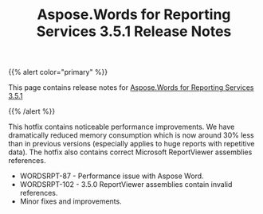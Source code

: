 ﻿---
title: Aspose.Words for Reporting Services 3.5.1 Release Notes
description: "Aspose.Words for Reporting Services 3.5.1 Release Notes – learn about the latest updates and fixes."
type: docs
weight: 30
url: /reportingservices/aspose-words-for-reporting-services-3-5-1-release-notes/
---

{{% alert color="primary" %}} 

This page contains release notes for [Aspose.Words for Reporting Services 3.5.1](http://www.aspose.com/downloads/words/reportingservices/new-releases/aspose.words-for-reporting-services-3.5.1/)

{{% /alert %}} 

This hotfix contains noticeable performance improvements. We have dramatically reduced memory consumption which is now around 30% less than in previous versions (especially applies to huge reports with repetitive data). The hotfix also contains correct Microsoft ReportViewer assemblies references.

- WORDSRPT-87 - Performance issue with Aspose Word.
- WORDSRPT-102 - 3.5.0 ReportViewer assemblies contain invalid references.
- Minor fixes and improvements.
